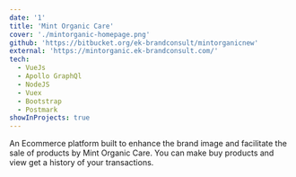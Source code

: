 ```yaml
---
date: '1'
title: 'Mint Organic Care'
cover: './mintorganic-homepage.png'
github: 'https://bitbucket.org/ek-brandconsult/mintorganicnew'
external: 'https://mintorganic.ek-brandconsult.com/'
tech:
  - VueJs
  - Apollo GraphQl
  - NodeJS
  - Vuex
  - Bootstrap
  - Postmark
showInProjects: true
---
```


An Ecommerce platform built to enhance the brand image and facilitate the sale of products by Mint Organic Care. You can make buy products and view get a history of your transactions.
